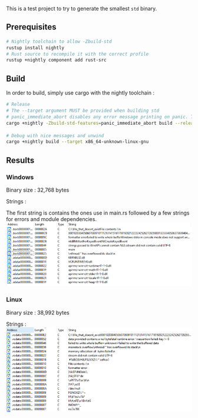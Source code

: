 This is a test project to try to generate the smallest `std` binary.

## Prerequisites
```bash
# Nightly toolchain to allow -Zbuild-std
rustup install nightly
# Rust source to recompile it with the correct profile
rustup +nightly component add rust-src
```

## Build
In order to build, simply use cargo with the nightly toolchain :
```bash
# Release
# The --target argument MUST be provided when building std
# panic_immediate_abort disables any error message printing on panic. This removes all unused strings and filepaths.
cargo +nightly -Zbuild-std-features=panic_immediate_abort build --release --target x86_64-unknown-linux-gnu

# Debug with nice messages and unwind
cargo +nightly build --target x86_64-unknown-linux-gnu
```

## Results

### Windows
Binary size : 32,768 bytes

Strings :

The first string is contains the ones use in main.rs followed by a few strings for errors and module dependencies.
![IDA strings Windows](doc/windows_strings.PNG)

### Linux
Binary size : 38,992 bytes

Strings :
![IDA strings Linux](doc/linux_strings.PNG)